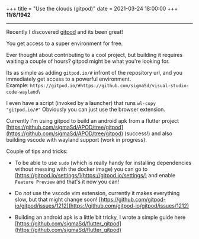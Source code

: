 +++
title = "Use the clouds (gitpod)"
date = 2021-03-24 18:00:00
+++
**11/8/1942**

---
Recently I discovered [gitpod](https://gitpod.io/) and its been great!

You get access to a super environment for free.

Ever thought about contributing to a cool project, but building it requires waiting a couple of hours? gitpod might be what you're looking for.

Its as simple as adding `gitpod.io/#` infront of the repository url, and you immediately get access to a powerful environment.\
Example: `https://gitpod.io/#https://github.com/sigmaSd/visual-studio-code-wayland`\

I even have a script (invoked by a launcher) that runs `wl-copy "gitpod.io/#"`
Obviously you can just use the browser extension.


Currently I'm using gitpod to build an android apk from a flutter project [https://github.com/sigmaSd/APOD/tree/gitpod](https://github.com/sigmaSd/APOD/tree/gitpod) (success!) and also building vscode with wayland support (work in progress).


Couple of tips and tricks:
-  To be able to use `sudo` (which is really handy for installing dependencies without messing with the docker image) you can go to  [https://gitpod.io/settings/](https://gitpod.io/settings/) and enable `Feature Preview` and that's it now you can!

- Do *not* use the vscode vim extension, currently it makes everything slow, but that might change soon! [https://github.com/gitpod-io/gitpod/issues/1212](https://github.com/gitpod-io/gitpod/issues/1212)

- Building an android apk is a little bit tricky, I wrote a simple guide here [https://github.com/sigmaSd/flutter_gitpod](https://github.com/sigmaSd/flutter_gitpod)

